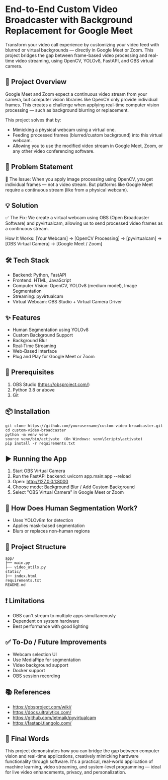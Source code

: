 # End-to-End Custom Video Broadcaster with Background Replacement for Google Meet

Transform your video call experience by customizing your video feed with blurred or virtual backgrounds — directly in Google Meet or Zoom. This project bridges the gap between frame-based video processing and real-time video streaming, using OpenCV, YOLOv8, FastAPI, and OBS virtual camera.

## 🚀 Project Overview
Google Meet and Zoom expect a continuous video stream from your camera, but computer vision libraries like OpenCV only provide individual frames. This creates a challenge when applying real-time computer vision processing — such as background blurring or replacement.

This project solves that by:
- Mimicking a physical webcam using a virtual one.
- Feeding processed frames (blurred/custom background) into this virtual webcam.
- Allowing you to use the modified video stream in Google Meet, Zoom, or any other video conferencing software.

## 🧠 Problem Statement
🧩 The Issue: When you apply image processing using OpenCV, you get individual frames — not a video stream. But platforms like Google Meet require a continuous stream (like from a physical webcam).

## 💡 Solution
✅ The Fix: We create a virtual webcam using OBS (Open Broadcaster Software) and pyvirtualcam, allowing us to send processed video frames as a continuous stream.

How It Works:
[Your Webcam] → [OpenCV Processing] → [pyvirtualcam] → [OBS Virtual Camera] → [Google Meet / Zoom]

## 🛠️ Tech Stack
- Backend: Python, FastAPI
- Frontend: HTML, JavaScript
- Computer Vision: OpenCV, YOLOv8 (medium model), Image Segmentation
- Streaming: pyvirtualcam
- Virtual Webcam: OBS Studio + Virtual Camera Driver

## ✨ Features
- Human Segmentation using YOLOv8
- Custom Background Support
- Background Blur
- Real-Time Streaming
- Web-Based Interface
- Plug and Play for Google Meet or Zoom

## 🧪 Prerequisites
1. OBS Studio (https://obsproject.com/)
2. Python 3.8 or above
3. Git

## 📦 Installation
```
git clone https://github.com/yourusername/custom-video-broadcaster.git
cd custom-video-broadcaster
python -m venv venv
source venv/bin/activate  (On Windows: venv\Scripts\activate)
pip install -r requirements.txt
```

## ▶️ Running the App
1. Start OBS Virtual Camera
2. Run the FastAPI backend: uvicorn app.main:app --reload
3. Open: http://127.0.0.1:8000
4. Choose mode: Background Blur / Add Custom Background
5. Select "OBS Virtual Camera" in Google Meet or Zoom


## 🧠 How Does Human Segmentation Work?
- Uses YOLOv8m for detection
- Applies mask-based segmentation
- Blurs or replaces non-human regions

## 📁 Project Structure
```
app/
├── main.py            
├── video_utils.py     
static/
├── index.html         
requirements.txt
README.md
```

## ❗ Limitations
- OBS can't stream to multiple apps simultaneously
- Dependent on system hardware
- Best performance with good lighting

## ✅ To-Do / Future Improvements
- Webcam selection UI
- Use MediaPipe for segmentation
- Video background support
- Docker support
- OBS session recording

## 📚 References
- https://obsproject.com/wiki/
- https://docs.ultralytics.com/
- https://github.com/letmaik/pyvirtualcam
- https://fastapi.tiangolo.com/

## 🏁 Final Words
This project demonstrates how you can bridge the gap between computer vision and real-time applications, creatively mimicking hardware functionality through software. It's a practical, real-world application of machine learning, video streaming, and system-level programming — ideal for live video enhancements, privacy, and personalization.

